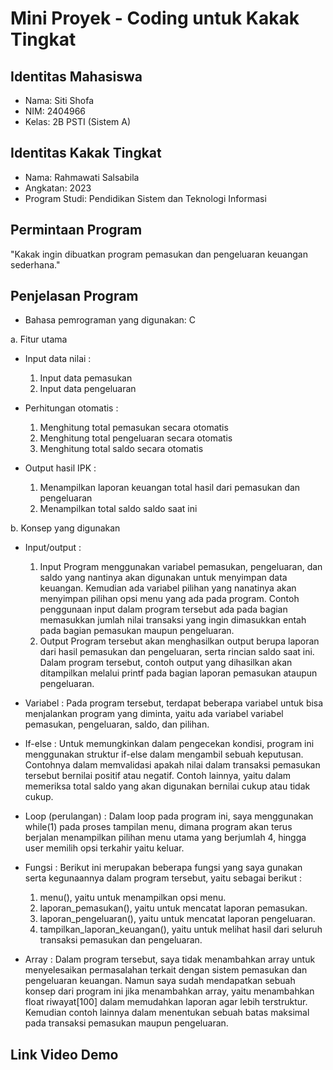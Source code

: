 # Mini Proyek - Coding untuk Kakak Tingkat
## Identitas Mahasiswa
- Nama: Siti Shofa
- NIM: 2404966
- Kelas: 2B PSTI (Sistem A)

## Identitas Kakak Tingkat
- Nama: Rahmawati Salsabila
- Angkatan: 2023
- Program Studi: Pendidikan Sistem dan Teknologi Informasi

## Permintaan Program
  "Kakak ingin dibuatkan program pemasukan dan pengeluaran keuangan sederhana."

## Penjelasan Program
- Bahasa pemrograman yang digunakan: C

a. Fitur utama
 - Input data nilai :
   1. Input data pemasukan
   2. Input data pengeluaran
      
 - Perhitungan otomatis :
   1. Menghitung total pemasukan secara otomatis
   2. Menghitung total pengeluaran secara otomatis
   3. Menghitung total saldo secara otomatis
      
 - Output hasil IPK :
   1. Menampilkan laporan keuangan total hasil dari pemasukan dan pengeluaran
   2. Menampilkan total saldo saldo saat ini
   
b. Konsep yang digunakan
 - Input/output :
   1. Input
      Program menggunakan variabel pemasukan, pengeluaran, dan saldo yang nantinya akan digunakan untuk menyimpan data keuangan. Kemudian ada variabel pilihan yang nanatinya akan menyimpan pilihan opsi menu yang ada pada program. Contoh penggunaan input dalam program tersebut ada pada bagian memasukkan jumlah nilai transaksi yang ingin dimasukkan entah pada bagian pemasukan maupun pengeluaran.
   2. Output
      Program tersebut akan menghasilkan output berupa laporan dari hasil pemasukan dan pengeluaran, serta rincian saldo saat ini. Dalam program tersebut, contoh output yang dihasilkan akan ditampilkan melalui printf pada bagian laporan pemasukan ataupun pengeluaran.
 
 - Variabel :
   Pada program tersebut, terdapat beberapa variabel untuk bisa menjalankan program yang diminta, yaitu ada variabel variabel pemasukan, pengeluaran, saldo, dan pilihan.
   
 - If-else :
   Untuk memungkinkan dalam pengecekan kondisi, program ini menggunakan struktur if-else dalam mengambil sebuah keputusan. Contohnya dalam memvalidasi apakah nilai dalam transaksi pemasukan tersebut bernilai positif atau negatif. Contoh lainnya, yaitu dalam memeriksa total saldo yang akan digunakan bernilai cukup atau tidak cukup.
   
 - Loop (perulangan) :
   Dalam loop pada program ini, saya menggunakan while(1) pada proses tampilan menu, dimana program akan terus berjalan menampilkan pilihan menu utama yang berjumlah 4, hingga user memilih opsi terkahir yaitu keluar.
   
- Fungsi :
  Berikut ini merupakan beberapa fungsi yang saya gunakan serta kegunaannya dalam program tersebut, yaitu sebagai berikut :
  1. menu(), yaitu untuk menampilkan opsi menu.
  2. laporan_pemasukan(), yaitu untuk mencatat laporan pemasukan.
  3. laporan_pengeluaran(), yaitu untuk mencatat laporan pengeluaran.
  4. tampilkan_laporan_keuangan(), yaitu untuk melihat hasil dari seluruh transaksi pemasukan dan pengeluaran. 
  
- Array :
  Dalam program tersebut, saya tidak menambahkan array untuk menyelesaikan permasalahan terkait dengan sistem pemasukan dan pengeluaran keuangan. Namun saya sudah mendapatkan sebuah konsep dari program ini jika menambahkan array, yaitu menambahkan float riwayat[100] dalam memudahkan laporan agar lebih terstruktur. Kemudian contoh lainnya dalam menentukan sebuah batas maksimal pada transaksi pemasukan maupun pengeluaran.  

## Link Video Demo
